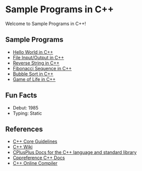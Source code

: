 # Sample Programs in C++

Welcome to Sample Programs in C++!

## Sample Programs

- [Hello World in C++](https://therenegadecoder.com/code/hello-world-in-c-plus-plus/)
- [File Input/Output in C++](https://therenegadecoder.com/code/file-io-in-c-plus-plus/)
- [Reverse String in C++](https://github.com/TheRenegadeCoder/sample-programs/issues/419)
- [Fibonacci Sequence in C++](https://github.com/TheRenegadeCoder/sample-programs/issues/496)
- [Bubble Sort in C++](https://github.com/TheRenegadeCoder/sample-programs/issues/1135)
- [Game of Life in C++](https://github.com/TheRenegadeCoder/sample-programs/issues/1239)

## Fun Facts

- Debut: 1985
- Typing: Static

## References

- [C++ Core Guidelines](http://isocpp.github.io/CppCoreGuidelines/CppCoreGuidelines)
- [C++ Wiki](https://en.wikipedia.org/wiki/C%2B%2B)
- [CPlusPlus Docs for the C++ language and standard library](http://www.cplusplus.com/)
- [Cppreference C++ Docs](https://en.cppreference.com/w/cpp)
- [C++ Online Compiler](http://cpp.sh/)

